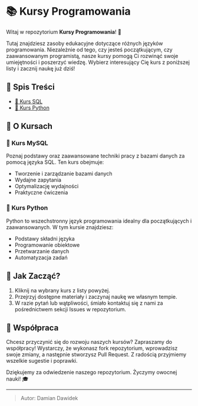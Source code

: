 # 📚 Kursy Programowania

Witaj w repozytorium **Kursy Programowania**! 👋

Tutaj znajdziesz zasoby edukacyjne dotyczące różnych języków programowania. Niezależnie od tego, czy jesteś początkującym, czy zaawansowanym programistą, nasze kursy pomogą Ci rozwinąć swoje umiejętności i poszerzyć wiedzę. Wybierz interesujący Cię kurs z poniższej listy i zacznij naukę już dziś!

## 📜 Spis Treści

- [📘 Kurs SQL](./sql.md)
- [🐍 Kurs Python](./python.md)

## 🌟 O Kursach

### 📘 Kurs MySQL

Poznaj podstawy oraz zaawansowane techniki pracy z bazami danych za pomocą języka SQL. Ten kurs obejmuje:

- Tworzenie i zarządzanie bazami danych
- Wydajne zapytania
- Optymalizację wydajności
- Praktyczne ćwiczenia

### 🐍 Kurs Python

Python to wszechstronny język programowania idealny dla początkujących i zaawansowanych. W tym kursie znajdziesz:

- Podstawy składni języka
- Programowanie obiektowe
- Przetwarzanie danych
- Automatyzacja zadań

## 🎯 Jak Zacząć?

1. Kliknij na wybrany kurs z listy powyżej.
2. Przejrzyj dostępne materiały i zaczynaj naukę we własnym tempie.
3. W razie pytań lub wątpliwości, śmiało kontaktuj się z nami za pośrednictwem sekcji Issues w repozytorium.

## 🤝 Współpraca

Chcesz przyczynić się do rozwoju naszych kursów? Zapraszamy do współpracy! Wystarczy, że wykonasz fork repozytorium, wprowadzisz swoje zmiany, a następnie stworzysz Pull Request. Z radością przyjmiemy wszelkie sugestie i poprawki.

Dziękujemy za odwiedzenie naszego repozytorium. Życzymy owocnej nauki! 🎓

---

> Autor: Damian Dawidek
